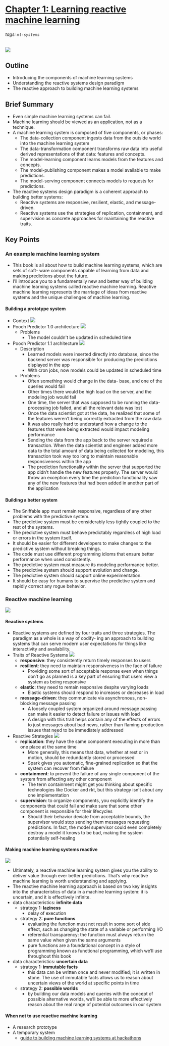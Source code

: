 # [Chapter 1: Learning reactive machine learning](https://hackmd.io/@distributed-systems-engineering/reactive-ml-systems-ch1)

###### tags: `ml-systems`

![](https://i.imgur.com/l5oZ7l6.png)

## Outline

- Introducing the components of machine learning systems
- Understanding the reactive systems design paradigm
- The reactive approach to building machine learning systems

## Brief Summary

- Even simple machine learning systems can fail.
- Machine learning should be viewed as an application, not as a technique.
- A machine learning system is composed of five components, or phases:
    - The data-collection component ingests data from the outside world into the machine learning system
    - The data-transformation component transforms raw data into useful derived representations of that data: features and concepts.
    - The model-learning component learns models from the features and concepts.
    - The model-publishing component makes a model available to make predictions.
    - The model-serving component connects models to requests for predictions.
- The reactive systems design paradigm is a coherent approach to building better systems:
    - Reactive systems are responsive, resilient, elastic, and message-driven.
    - Reactive systems use the strategies of replication, containment, and supervision as concrete approaches for maintaining the reactive traits.

## Key Points

### An example machine learning system

- This book is all about how to build machine learning systems, which are sets of soft- ware components capable of learning from data and making predictions about the future.
- I’ll introduce you to a fundamentally new and better way of building machine learning systems called reactive machine learning. Reactive machine learning represents the marriage of ideas from reactive systems and the unique challenges of machine learning.

#### Building a prototype system

- Context
![](https://i.imgur.com/6IwCJqi.png)
- Pooch Predictor 1.0 architecture
![](https://i.imgur.com/fTHSldc.png)
    - Problems
        - The model couldn't be updated in scheduled time
- Pooch Predictor 1.1 architecture
![](https://i.imgur.com/0ixAKxz.png)
    - Description
        - Learned models were inserted directly into database, since the backend server was responsible for producing the predictions displayed in the app
        - With cron jobs, now models could be updated in scheduled time
    - Problems
        - Often something would change in the data- base, and one of the queries would fail
        - Other times there would be high load on the server, and the modeling job would fail
        - One time, the server that was supposed to be running the data- processing job failed, and all the relevant data was lost
        - Once the data scientist got at the data, he realized that some of the features weren’t being correctly extracted from the raw data
        - It was also really hard to understand how a change to the features that were being extracted would impact modeling performance
        - Sending the data from the app back to the server required a transaction. When the data scientist and engineer added more data to the total amount of data being collected for modeling, this transaction took way too long to maintain reasonable responsiveness within the app
        - The prediction functionality within the server that supported the app didn’t handle the new features properly. The server would throw an exception every time the prediction functionality saw any of the new features that had been added in another part of the application
        
#### Building a better system

- The Sniffable app must remain responsive, regardless of any other problems with the predictive system.
- The predictive system must be considerably less tightly coupled to the rest of the systems.
- The predictive system must behave predictably regardless of high load or errors in the system itself.
- It should be easier for different developers to make changes to the predictive system without breaking things.
- The code must use different programming idioms that ensure better performance when used consistently.
- The predictive system must measure its modeling performance better.
- The predictive system should support evolution and change.
- The predictive system should support online experimentation.
- It should be easy for humans to supervise the predictive system and rapidly correct any rogue behavior.

### Reactive machine learning

![](https://i.imgur.com/MjAlyTm.png)

#### Reactive systems

- Reactive systems are defined by four traits and three strategies. The paradigm as a whole is a way of codify- ing an approach to building systems that can serve modern user expectations for things like interactivity and availability.
- Traits of Reactive Systems
![](https://i.imgur.com/tZDj9JW.png)
    - **responsive**: they consistently return timely responses to users
    - **resilient**: they need to maintain responsiveness in the face of failure
        - Providing some sort of acceptable response even when things don’t go as planned is a key part of ensuring that users view a system as being responsive
    - **elastic**: they need to remain responsive despite varying loads
        - Elastic systems should respond to increases or decreases in load
    - **message-driven**: they communicate via asynchronous, non-blocking message passing
        - A loosely coupled system organized around message passing can make it easier to detect failure or issues with load
        - A design with this trait helps contain any of the effects of errors to just messages about bad news, rather than flaming production issues that need to be immediately addressed
- Reactive Strategies
![](https://i.imgur.com/BbqxhGU.png)
    - **replication**: they have the same component executing in more than one place at the same time
        - More generally, this means that data, whether at rest or in motion, should be redundantly stored or processed
        - Spark gives you automatic, fine-grained replication so that the system can recover from failure
    - **containment**: to prevent the failure of any single component of the system from affecting any other component
        - The term containment might get you thinking about specific technologies like Docker and rkt, but this strategy isn’t about any one implementation
    - **supervision**: to organize components, you explicitly identify the components that could fail and make sure that some other component is responsible for their lifecycles
        - Should their behavior deviate from acceptable bounds, the supervisor would stop sending them messages requesting predictions. In fact, the model supervisor could even completely destroy a model it knows to be bad, making the system potentially self-healing

#### Making machine learning systems reactive

![](https://i.imgur.com/Qcy0tHL.png)

- Ultimately, a reactive machine learning system gives you the ability to deliver value through ever better predictions. That’s why reactive machine learning is worth understanding and applying.
- The reactive machine learning approach is based on two key insights into the characteristics of data in a machine learning system: it is uncertain, and it is effectively infinite.
- data characteristics: **infinite data**
    - strategy 1: **laziness**
        - delay of execution
    - strategy 2: **pure functions**
        - evaluating the function must not result in some sort of side effect, such as changing the state of a variable or performing I/O
        - referential transparency: the function must always return the same value when given the same arguments
        - pure functions are a foundational concept in a style of programming known as functional programming, which we’ll use throughout this book
- data characteristics: **uncertain data**
    - strategy 1: **immutable facts**
        - this data can be written once and never modified; it is written in stone. The use of immutable facts allows us to reason about uncertain views of the world at specific points in time
    - strategy 2: **possible worlds**
        - by building our data models and queries with the concept of possible alternative worlds, we’ll be able to more effectively reason about the real range of potential outcomes in our system

#### When not to use reactive machine learning

- A research prototype
- A temporary system
    - [guide to building machine learning systems at hackathons](https://medium.com/data-engineering/modeling-madly-8b2c72eb52be)